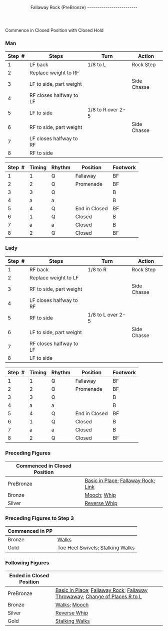 <header>Fallaway Rock (PreBronze)
-------------------------

 </header>Commence in Closed Position with Closed Hold

### Man

 | **Step<span style="color:white">\_</span>\#** | **Steps** | **Turn** | **Action** |
|---|---|---|---|
| 1 | LF back | 1/8 to L | Rock Step |
| 2 | Replace weight to RF |  |
| 3 | LF to side, part weight |  | Side Chasse |
| 4 | RF closes halfway to LF |  |
| 5 | LF to side | 1/8 to R over 2-5 |
| 6 | RF to side, part weight |  | Side Chasse |
| 7 | LF closes halfway to RF |  |
| 8 | RF to side |  |

 | **Step<span style="color:white">\_</span>\#** | **Timing** | **Rhythm** | **Position** | **Footwork** |
|---|---|---|---|---|
| 1 | 1 | Q | Fallaway | BF |
| 2 | 2 | Q | Promenade | BF |
| 3 | 3 | Q |  | B |
| 4 | a | a |  | B |
| 5 | 4 | Q | End in Closed | BF |
| 6 | 1 | Q | Closed | B |
| 7 | a | a | Closed | B |
| 8 | 2 | Q | Closed | BF |

### Lady

 | **Step<span style="color:white">\_</span>\#** | **Steps** | **Turn** | **Action** |
|---|---|---|---|
| 1 | RF back | 1/8 to R | Rock Step |
| 2 | Replace weight to LF |  |
| 3 | RF to side, part weight |  | Side Chasse |
| 4 | LF closes halfway to RF |  |
| 5 | RF to side | 1/8 to L over 2-5 |
| 6 | LF to side, part weight |  | Side Chasse |
| 7 | RF closes halfway to LF |  |
| 8 | LF to side |  |

 | **Step<span style="color:white">\_</span>\#** | **Timing** | **Rhythm** | **Position** | **Footwork** |
|---|---|---|---|---|
| 1 | 1 | Q | Fallaway | BF |
| 2 | 2 | Q | Promenade | BF |
| 3 | 3 | Q |  | B |
| 4 | a | a |  | B |
| 5 | 4 | Q | End in Closed | BF |
| 6 | 1 | Q | Closed | B |
| 7 | a | a | Closed | B |
| 8 | 2 | Q | Closed | BF |

### Preceding Figures

 | **Commenced in Closed Position** |  |
|---|---|
| PreBronze | [Basic in Place](overturned_fallaway_throwaway.md); [Fallaway Rock](fallaway_rock.md); [Link](link.md) |
| Bronze | [Mooch](mooch.md); [Whip](whip.md) |
| Silver | [Reverse Whip](reverse_whip.md) |

### Preceding Figures to Step 3

 | **Commenced in PP** |  |
|---|---|
| Bronze | [Walks](walks.md) |
| Gold | [Toe Heel Swivels](toe_heel.md); [Stalking Walks](stalking_walks.md) |

### Following Figures

 | **Ended in Closed Position** |  |
|---|---|
| PreBronze | [Basic in Place](basic.md); [Fallaway Rock](fallaway_rock.md); [Fallaway Throwaway](fallaway_throwaway.md); [Change of Places R to L](change_RL.md) |
| Bronze | [Walks](walks.md); [Mooch](mooch.md) |
| Silver | [Reverse Whip](reverse_whip.md) |
| Gold | [Stalking Walks](stalking_walks.md) |
